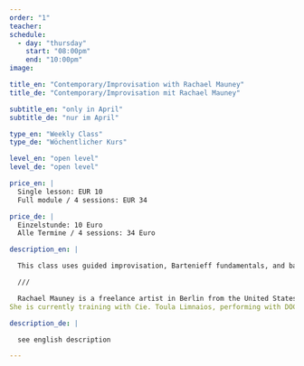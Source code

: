 ```yaml
---
order: "1"
teacher: 
schedule:
  - day: "thursday"
    start: "08:00pm"
    end: "10:00pm"
image: 

title_en: "Contemporary/Improvisation with Rachael Mauney"
title_de: "Contemporary/Improvisation mit Rachael Mauney"

subtitle_en: "only in April"
subtitle_de: "nur im April"

type_en: "Weekly Class"
type_de: "Wöchentlicher Kurs"

level_en: "open level"
level_de: "open level"

price_en: |
  Single lesson: EUR 10  
  Full module / 4 sessions: EUR 34  

price_de: |
  Einzelstunde: 10 Euro  
  Alle Termine / 4 sessions: 34 Euro  

description_en: |

  This class uses guided improvisation, Bartenieff fundamentals, and basic fitness to warm up the body in a way that is accessible to movers from all backgrounds. We will move from a place of zero to a place of everything using all the tools you have collected throughout the class. This class meets you in the place that you are and asks you to take ownership over your own body and movement experience. Come ready to sweat, move, and experiment with new concepts!

  ///  

  Rachael Mauney is a freelance artist in Berlin from the United States, where she worked in both Washington D.C. and Seattle. She spent four seasons with Company Danzante (2012-2016) and worked as a freelance artist with Tectonic Marrow Society, Khambatta Dance Company, Alice Gosti, Kyoko Ruch, Robert Priore, and Marcus J. Willis.
She is currently training with Cie. Toula Limnaios, performing with DOCK11's Video Project, Paulo Franco, and Andrea Hackl and is teaching at UrbanRaum and Lernzentrum Potsdam. 

description_de: |

  see english description

---
```

